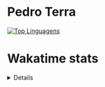 # Pedro Terra
[![Top Linguagens](https://github-readme-stats.vercel.app/api/top-langs/?username=pedrosayajin22&layout=compact)](https://github.com/anuraghazra/github-readme-stats)
# Wakatime stats
<details>
  <img src="https://wakatime.com/share/@pedrosayajin22/f16d281d-7446-44d3-a88d-64ea28033db3.svg"/>
  <img src="https://wakatime.com/share/@pedrosayajin22/cd41b013-2efe-43b9-aa57-aa062c083003.svg"/>
</details>
  

